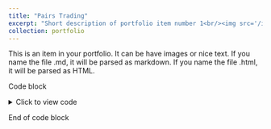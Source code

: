 ```yaml
---
title: "Pairs Trading"
excerpt: "Short description of portfolio item number 1<br/><img src='/images/500x300.png'>"
collection: portfolio
---
```


This is an item in your portfolio. It can be have images or nice text. If you name the file .md, it will be parsed as markdown. If you name the file .html, it will be parsed as HTML. 


Code block

<details>
  <summary>Click to view code</summary>
  <pre><code>


        def code_block(code):
            return f"Hello, {code}!"
            
        print(code_block("test"))
        ```
 </code></pre>
</details>

End of code block